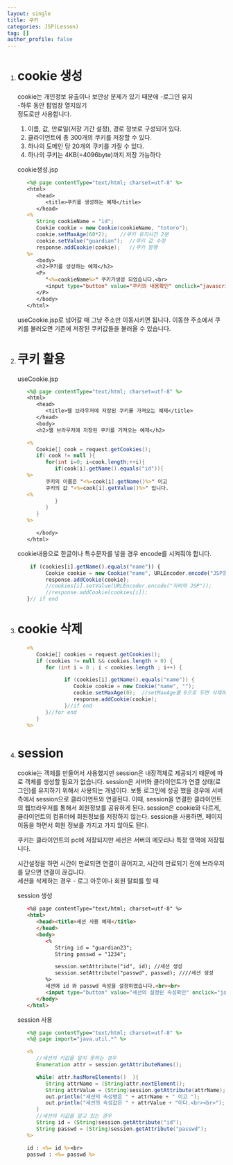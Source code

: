 ```yaml
---
layout: single
title: 쿠키
categories: JSP(Lesson)
tag: []
author_profile: false
---
```



1. # cookie 생성
   cookie는 개인정보 유출이나 보안상 문제가 있기 때문에 
   -로그인 유지   
   -하루 동안 팝업창 열지않기   
   정도로만 사용합니다.   

   1. 이름, 값, 만료일(저장 기간 설정), 경로 정보로 구성되어 있다.
   2. 클라이언트에 총 300개의 쿠키를 저장할 수 있다.
   3. 하나의 도메인 당 20개의 쿠키를 가질 수 있다.
   4. 하나의 쿠키는 4KB(=4096byte)까지 저장 가능하다

   cookie생성.jsp   
   ```jsp
      <%@ page contentType="text/html; charset=utf-8" %>
      <html>
         <head>
            <title>쿠키를 생성하는 예제</title>
         </head>
      <%
         String cookieName = "id";
         Cookie cookie = new Cookie(cookieName, "totoro");
         cookie.setMaxAge(60*2);    //쿠키 유지시간 2분
         cookie.setValue("guardian");  //쿠키 값 수정
         response.addCookie(cookie);   //쿠키 발행
      %>
         <body>
         <h2>쿠키를 생성하는 예제</h2>
         <P>
            "<%=cookieName%>" 쿠키가생성 되었습니다.<br>
            <input type="button" value="쿠키의 내용확인" onclick="javascript:location.href='useCookie.jsp'">
         </P>
         </body>
      </html>
   ```   
   useCookie.jsp로 넘어갈 때 그냥 주소만 이동시키면 됩니다. 이동한 주소에서 쿠키를 불러오면 기존에 저장된 쿠키값들을 불러올 수 있습니다.   

1. # 쿠키 활용
   useCookie.jsp
   ```jsp
      <%@ page contentType="text/html; charset=utf-8" %>
      <html>
         <head>
            <title>웹 브라우저에 저장된 쿠키를 가져오는 예제</title>
         </head>
         <body>
         <h2>웹 브라우저에 저장된 쿠키를 가져오는 예제</h2>

      <%
         Cookie[] cook = request.getCookies();
         if( cook != null ){
            for(int i=0; i<cook.length;++i){
               if(cook[i].getName().equals("id")){
      %>
            쿠키의 이름은 "<%=cook[i].getName()%>" 이고 
            쿠키의 값 "<%=cook[i].getValue()%>" 입니다.
      <%
               }
            }
         }
      %>

         </body>
      </html>

   ```   
   cookie내용으로 한글이나 특수문자를 넣을 경우 encode를 시켜줘야 합니다.   
   ```js
       if (cookies[i].getName().equals("name")) {
            Cookie cookie = new Cookie("name", URLEncoder.encode("JSP프로그래밍"));
            response.addCookie(cookie);
            //cookies[i].setValue(URLEncoder.encode("자바와 JSP"));
            //response.addCookie(cookies[i]);
      }// if end

   ```

1. # cookie 삭제
   ```jsp
      <%
         Cookie[] cookies = request.getCookies();
         if (cookies != null && cookies.length > 0) {
            for (int i = 0 ; i < cookies.length ; i++) {

                  if (cookies[i].getName().equals("name")) {
                     Cookie cookie = new Cookie("name", "");
                     cookie.setMaxAge(0);  //setMaxAge를 0으로 두면 삭제하는 의미를 가집니다.  
                     response.addCookie(cookie);
                  }//if end
            }//for end
         }
      %>
   ```

1. # session
   cookie는 객체를 만들어서 사용했지만 session은 내장객체로 제공되기 때문에 따로 객체를 생성할 필요가 없습니다. 
   session은 서버와 클라이언트가 연결 상태(로그인)를 유지하기 위해서 사용되는 개념이다. 
   보통 로그인에 성공 했을 경우에 서버측에서 session으로 클라이언트와 연결된다. 이때, session을 연결한 클라이언트의 웹브라우저를 통해서 회원정보를 공유하게 된다.
   session은 cookie와 다르게, 클라이언트의 컴퓨터에 회원정보를 저장하지 않는다.
   session을 사용하면, 페이지 이동을 하면서 회원 정보를 가지고 가지 않아도 된다.   

   쿠키는 클라이언트의 pc에 저장되지만 세션은 서버의 메모리나 특정 영역에 저장됩니다.  

   시간설정을 하면 시간이 만료되면 연결이 끊어지고, 시간이 만료되기 전에 브라우저를 닫으면 연결이 끊깁니다.   
   세션을 삭제하는 경우 - 로그 아웃이나 회원 탈퇴를 할 때   

   session 생성   
   ```html
      <%@ page contentType="text/html; charset=utf-8" %>
      <html>
         <head><title>세션 사용 예제</title>
         </head>
         <body>
            <%
               String id = "guardian23";
               String passwd = "1234";

               session.setAttribute("id", id); //세션 생성
               session.setAttribute("passwd", passwd); ////세션 생성
            %>
            세션에 id 와 passwd 속성을 설정하였습니다.<br><br>
            <input type="button" value="세션의 설정된 속성확인" onclick="javascript:window.location='viewSession.jsp'">
         </body>
      </html>
   ```   

   session 사용   
   ```jsp
      <%@ page contentType="text/html; charset=utf-8" %>
      <%@ page import="java.util.*" %>

      <%
         //세션의 키값을 알지 못하는 경우
         Enumeration attr = session.getAttributeNames();

         while(	attr.hasMoreElements()	){
            String attrName = (String)attr.nextElement();
            String attrValue = (String)session.getAttribute(attrName);
            out.println("세션의 속성명은 " + attrName + " 이고 ");
            out.println("세션의 속성값은 " + attrValue + "이다.<br><br>");
         }
         //세션의 키값을 알고 있는 경우
         String id = (String)session.getAttribute("id");
         String passwd = (String)session.getAttribute("passwd");
      %>

      id : <%= id %><br>
      passwd : <%= passwd %>
   ```   

   